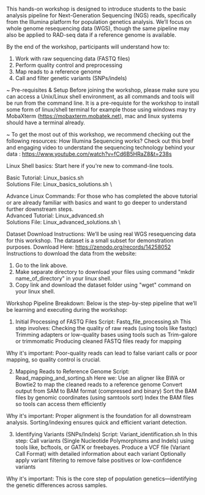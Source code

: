 This hands-on workshop is designed to introduce students to the basic analysis pipeline for Next-Generation Sequencing (NGS) reads, specifically from the Illumina platform for population genetics analysis.
We’ll focus on whole genome resequencing data (WGS), though the same pipeline may also be applied to RAD-seq data if a reference genome is available.

By the end of the workshop, participants will understand how to:

1. Work with raw sequencing data (FASTQ files)
2. Perform quality control and preprocessing
3. Map reads to a reference genome
4. Call and filter genetic variants (SNPs/indels)

~ Pre-requisites & Setup
Before joining the workshop, please make sure you can access a Unix/Linux shell environment, as all commands and tools will be run from the command line.
It is a pre-requiste for the workshop to install some form of linux/shell terminal for example those using windows may try MobaXterm (https://mobaxterm.mobatek.net), mac and linux systems should have a terminal already.

~ To get the most out of this workshop, we recommend checking out the following resources: 
 How Illumina Sequencing works?
Check out this breif and engaging video to understand the sequencing technology behind your data : https://www.youtube.com/watch?v=fCd6B5HRaZ8&t=238s

Linux Shell basics: 
Start here if you're new to command-line tools.

Basic Tutorial: Linux_basics.sh \
Solutions File: Linux_basics_solutions.sh \

Advance Linux Commands:
For those who has completed the above tutorial or are already familiar with basics and want to go deeper to understand further downstream steps.  
Advanced Tutorial: Linux_advanced.sh \
Solutions File: Linux_advanced_solutions.sh \

Dataset Download Instructions:
We’ll be using real WGS resequencing data for this workshop. The dataset is a small subset for demonstration purposes.
Download Here: https://zenodo.org/records/14258052
Instructions to download the data from the website:
1. Go to the link above.
2. Make separate directory to download your files using command "mkdir name_of_directory" in your linux shell.
3. Copy link and download the dataset folder using "wget" command on your linux shell.

Workshop Pipeline Breakdown: 
Below is the step-by-step pipeline that we’ll be learning and executing during the workshop:
1. Initial Processing of FASTQ Files
Script: Fastq_file_processing.sh
This step involves:
Checking the quality of raw reads (using tools like fastqc)
Trimming adapters or low-quality bases using tools such as Trim-galore or trimmomatic
Producing cleaned FASTQ files ready for mapping

Why it's important: Poor-quality reads can lead to false variant calls or poor mapping, so quality control is crucial.


2. Mapping Reads to Reference Genome
Script: Read_mapping_and_sorting.sh
Here we:
Use an aligner like BWA or Bowtie2 to map the cleaned reads to a reference genome
Convert output from SAM to BAM format (compressed and binary)
Sort the BAM files by genomic coordinates (using samtools sort)
Index the BAM files so tools can access them efficiently

Why it's important: Proper alignment is the foundation for all downstream analysis. Sorting/indexing ensures quick and efficient variant detection.


3. Identifying Variants (SNPs/Indels)
Script: Variant_identification.sh
In this step:
Call variants (Single Nucleotide Polymorphisms and Indels) using tools like, bcftools, or GATK or freebayes.
Produce a VCF file (Variant Call Format) with detailed information about each variant
Optionally apply variant filtering to remove false positives or low-confidence variants

Why it's important: This is the core step of population genetics—identifying the genetic differences across samples.

